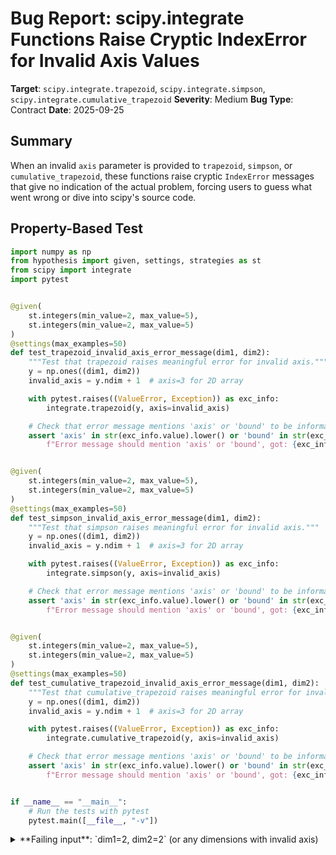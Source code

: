 # Bug Report: scipy.integrate Functions Raise Cryptic IndexError for Invalid Axis Values

**Target**: `scipy.integrate.trapezoid`, `scipy.integrate.simpson`, `scipy.integrate.cumulative_trapezoid`
**Severity**: Medium
**Bug Type**: Contract
**Date**: 2025-09-25

## Summary

When an invalid `axis` parameter is provided to `trapezoid`, `simpson`, or `cumulative_trapezoid`, these functions raise cryptic `IndexError` messages that give no indication of the actual problem, forcing users to guess what went wrong or dive into scipy's source code.

## Property-Based Test

```python
import numpy as np
from hypothesis import given, settings, strategies as st
from scipy import integrate
import pytest


@given(
    st.integers(min_value=2, max_value=5),
    st.integers(min_value=2, max_value=5)
)
@settings(max_examples=50)
def test_trapezoid_invalid_axis_error_message(dim1, dim2):
    """Test that trapezoid raises meaningful error for invalid axis."""
    y = np.ones((dim1, dim2))
    invalid_axis = y.ndim + 1  # axis=3 for 2D array

    with pytest.raises((ValueError, Exception)) as exc_info:
        integrate.trapezoid(y, axis=invalid_axis)

    # Check that error message mentions 'axis' or 'bound' to be informative
    assert 'axis' in str(exc_info.value).lower() or 'bound' in str(exc_info.value).lower(), \
        f"Error message should mention 'axis' or 'bound', got: {exc_info.value}"


@given(
    st.integers(min_value=2, max_value=5),
    st.integers(min_value=2, max_value=5)
)
@settings(max_examples=50)
def test_simpson_invalid_axis_error_message(dim1, dim2):
    """Test that simpson raises meaningful error for invalid axis."""
    y = np.ones((dim1, dim2))
    invalid_axis = y.ndim + 1  # axis=3 for 2D array

    with pytest.raises((ValueError, Exception)) as exc_info:
        integrate.simpson(y, axis=invalid_axis)

    # Check that error message mentions 'axis' or 'bound' to be informative
    assert 'axis' in str(exc_info.value).lower() or 'bound' in str(exc_info.value).lower(), \
        f"Error message should mention 'axis' or 'bound', got: {exc_info.value}"


@given(
    st.integers(min_value=2, max_value=5),
    st.integers(min_value=2, max_value=5)
)
@settings(max_examples=50)
def test_cumulative_trapezoid_invalid_axis_error_message(dim1, dim2):
    """Test that cumulative_trapezoid raises meaningful error for invalid axis."""
    y = np.ones((dim1, dim2))
    invalid_axis = y.ndim + 1  # axis=3 for 2D array

    with pytest.raises((ValueError, Exception)) as exc_info:
        integrate.cumulative_trapezoid(y, axis=invalid_axis)

    # Check that error message mentions 'axis' or 'bound' to be informative
    assert 'axis' in str(exc_info.value).lower() or 'bound' in str(exc_info.value).lower(), \
        f"Error message should mention 'axis' or 'bound', got: {exc_info.value}"


if __name__ == "__main__":
    # Run the tests with pytest
    pytest.main([__file__, "-v"])
```

<details>

<summary>
**Failing input**: `dim1=2, dim2=2` (or any dimensions with invalid axis)
</summary>
```
============================= test session starts ==============================
platform linux -- Python 3.13.2, pytest-8.4.1, pluggy-1.5.0 -- /home/npc/miniconda/bin/python3
cachedir: .pytest_cache
hypothesis profile 'default'
rootdir: /home/npc/pbt/agentic-pbt/worker_/5
plugins: anyio-4.9.0, hypothesis-6.139.1, asyncio-1.2.0, langsmith-0.4.29
asyncio: mode=Mode.STRICT, debug=False, asyncio_default_fixture_loop_scope=None, asyncio_default_test_loop_scope=function
collecting ... collected 3 items

hypo.py::test_trapezoid_invalid_axis_error_message FAILED                [ 33%]
hypo.py::test_simpson_invalid_axis_error_message FAILED                  [ 66%]
hypo.py::test_cumulative_trapezoid_invalid_axis_error_message FAILED     [100%]

=================================== FAILURES ===================================
__________________ test_trapezoid_invalid_axis_error_message ___________________

    @given(
>       st.integers(min_value=2, max_value=5),
                   ^^^
        st.integers(min_value=2, max_value=5)
    )

hypo.py:8:
_ _ _ _ _ _ _ _ _ _ _ _ _ _ _ _ _ _ _ _ _ _ _ _ _ _ _ _ _ _ _ _ _ _ _ _ _ _ _ _

dim1 = 2, dim2 = 2

    @given(
        st.integers(min_value=2, max_value=5),
        st.integers(min_value=2, max_value=5)
    )
    @settings(max_examples=50)
    def test_trapezoid_invalid_axis_error_message(dim1, dim2):
        """Test that trapezoid raises meaningful error for invalid axis."""
        y = np.ones((dim1, dim2))
        invalid_axis = y.ndim + 1  # axis=3 for 2D array

        with pytest.raises((ValueError, Exception)) as exc_info:
            integrate.trapezoid(y, axis=invalid_axis)

        # Check that error message mentions 'axis' or 'bound' to be informative
>       assert 'axis' in str(exc_info.value).lower() or 'bound' in str(exc_info.value).lower(), \
            f"Error message should mention 'axis' or 'bound', got: {exc_info.value}"
E       AssertionError: Error message should mention 'axis' or 'bound', got: list assignment index out of range
E       assert ('axis' in 'list assignment index out of range' or 'bound' in 'list assignment index out of range')
E        +  where 'list assignment index out of range' = <built-in method lower of str object at 0x756449062f60>()
E        +    where <built-in method lower of str object at 0x756449062f60> = 'list assignment index out of range'.lower
E        +      where 'list assignment index out of range' = str(IndexError('list assignment index out of range'))
E        +        where IndexError('list assignment index out of range') = <ExceptionInfo IndexError('list assignment index out of range') tblen=2>.value
E        +  and   'list assignment index out of range' = <built-in method lower of str object at 0x756449062f60>()
E        +    where <built-in method lower of str object at 0x756449062f60> = 'list assignment index out of range'.lower
E        +      where 'list assignment index out of range' = str(IndexError('list assignment index out of range'))
E        +        where IndexError('list assignment index out of range') = <ExceptionInfo IndexError('list assignment index out of range') tblen=2>.value
E       Falsifying example: test_trapezoid_invalid_axis_error_message(
E           dim1=2,  # or any other generated value
E           dim2=2,  # or any other generated value
E       )

hypo.py:21: AssertionError
___________________ test_simpson_invalid_axis_error_message ____________________

    @given(
>       st.integers(min_value=2, max_value=5),
                   ^^^
        st.integers(min_value=2, max_value=5)
    )

hypo.py:26:
_ _ _ _ _ _ _ _ _ _ _ _ _ _ _ _ _ _ _ _ _ _ _ _ _ _ _ _ _ _ _ _ _ _ _ _ _ _ _ _

dim1 = 2, dim2 = 2

    @given(
        st.integers(min_value=2, max_value=5),
        st.integers(min_value=2, max_value=5)
    )
    @settings(max_examples=50)
    def test_simpson_invalid_axis_error_message(dim1, dim2):
        """Test that simpson raises meaningful error for invalid axis."""
        y = np.ones((dim1, dim2))
        invalid_axis = y.ndim + 1  # axis=3 for 2D array

        with pytest.raises((ValueError, Exception)) as exc_info:
            integrate.simpson(y, axis=invalid_axis)

        # Check that error message mentions 'axis' or 'bound' to be informative
>       assert 'axis' in str(exc_info.value).lower() or 'bound' in str(exc_info.value).lower(), \
            f"Error message should mention 'axis' or 'bound', got: {exc_info.value}"
E       AssertionError: Error message should mention 'axis' or 'bound', got: tuple index out of range
E       assert ('axis' in 'tuple index out of range' or 'bound' in 'tuple index out of range')
E        +  where 'tuple index out of range' = <built-in method lower of str object at 0x756448fbb000>()
E        +    where <built-in method lower of str object at 0x756448fbb000> = 'tuple index out of range'.lower
E        +      where 'tuple index out of range' = str(IndexError('tuple index out of range'))
E        +        where IndexError('tuple index out of range') = <ExceptionInfo IndexError('tuple index out of range') tblen=2>.value
E        +  and   'tuple index out of range' = <built-in method lower of str object at 0x756448fbb000>()
E        +    where <built-in method lower of str object at 0x756448fbb000> = 'tuple index out of range'.lower
E        +      where 'tuple index out of range' = str(IndexError('tuple index out of range'))
E        +        where IndexError('tuple index out of range') = <ExceptionInfo IndexError('tuple index out of range') tblen=2>.value
E       Falsifying example: test_simpson_invalid_axis_error_message(
E           dim1=2,  # or any other generated value
E           dim2=2,  # or any other generated value
E       )

hypo.py:39: AssertionError
_____________ test_cumulative_trapezoid_invalid_axis_error_message _____________

    @given(
>       st.integers(min_value=2, max_value=5),
                   ^^^
        st.integers(min_value=2, max_value=5)
    )

hypo.py:44:
_ _ _ _ _ _ _ _ _ _ _ _ _ _ _ _ _ _ _ _ _ _ _ _ _ _ _ _ _ _ _ _ _ _ _ _ _ _ _ _

dim1 = 2, dim2 = 2

    @given(
        st.integers(min_value=2, max_value=5),
        st.integers(min_value=2, max_value=5)
    )
    @settings(max_examples=50)
    def test_cumulative_trapezoid_invalid_axis_error_message(dim1, dim2):
        """Test that cumulative_trapezoid raises meaningful error for invalid axis."""
        y = np.ones((dim1, dim2))
        invalid_axis = y.ndim + 1  # axis=3 for 2D array

        with pytest.raises((ValueError, Exception)) as exc_info:
            integrate.cumulative_trapezoid(y, axis=invalid_axis)

        # Check that error message mentions 'axis' or 'bound' to be informative
>       assert 'axis' in str(exc_info.value).lower() or 'bound' in str(exc_info.value).lower(), \
            f"Error message should mention 'axis' or 'bound', got: {exc_info.value}"
E       AssertionError: Error message should mention 'axis' or 'bound', got: tuple index out of range
E       assert ('axis' in 'tuple index out of range' or 'bound' in 'tuple index out of range')
E        +  where 'tuple index out of range' = <built-in method lower of str object at 0x756448e10210>()
E        +    where <built-in method lower of str object at 0x756448e10210> = 'tuple index out of range'.lower
E        +      where 'tuple index out of range' = str(IndexError('tuple index out of range'))
E        +        where IndexError('tuple index out of range') = <ExceptionInfo IndexError('tuple index out of range') tblen=2>.value
E        +  and   'tuple index out of range' = <built-in method lower of str object at 0x756448e10210>()
E        +    where <built-in method lower of str object at 0x756448e10210> = 'tuple index out of range'.lower
E        +      where 'tuple index out of range' = str(IndexError('tuple index out of range'))
E        +        where IndexError('tuple index out of range') = <ExceptionInfo IndexError('tuple index out of range') tblen=2>.value
E       Falsifying example: test_cumulative_trapezoid_invalid_axis_error_message(
E           dim1=2,  # or any other generated value
E           dim2=2,  # or any other generated value
E       )

hypo.py:57: AssertionError
=============================== warnings summary ===============================
../../../../miniconda/lib/python3.13/site-packages/_pytest/config/__init__.py:1290
  /home/npc/miniconda/lib/python3.13/site-packages/_pytest/config/__init__.py:1290: PytestAssertRewriteWarning: Module already imported so cannot be rewritten; _hypothesis_globals
    self._mark_plugins_for_rewrite(hook, disable_autoload)

../../../../miniconda/lib/python3.13/site-packages/_pytest/config/__init__.py:1290
  /home/npc/miniconda/lib/python3.13/site-packages/_pytest/config/__init__.py:1290: PytestAssertRewriteWarning: Module already imported so cannot be rewritten; hypothesis
    self._mark_plugins_for_rewrite(hook, disable_autoload)

-- Docs: https://docs.pytest.org/en/stable/how-to/capture-warnings.html
=========================== short test summary info ============================
FAILED hypo.py::test_trapezoid_invalid_axis_error_message - AssertionError: E...
FAILED hypo.py::test_simpson_invalid_axis_error_message - AssertionError: Err...
FAILED hypo.py::test_cumulative_trapezoid_invalid_axis_error_message - Assert...
======================== 3 failed, 2 warnings in 0.25s =========================
```
</details>

## Reproducing the Bug

```python
import numpy as np
from scipy import integrate

# Create a simple 2D array
y = np.array([[1, 2, 3],
              [4, 5, 6]])

print("Testing with 2D array shape:", y.shape)
print("Testing with invalid axis=2 (out of bounds for 2D array)")
print()

# Test trapezoid with invalid axis
print("1. Testing integrate.trapezoid(y, axis=2):")
try:
    result = integrate.trapezoid(y, axis=2)
    print(f"Result: {result}")
except Exception as e:
    print(f"Error type: {type(e).__name__}")
    print(f"Error message: {e}")
print()

# Test simpson with invalid axis
print("2. Testing integrate.simpson(y, axis=2):")
try:
    result = integrate.simpson(y, axis=2)
    print(f"Result: {result}")
except Exception as e:
    print(f"Error type: {type(e).__name__}")
    print(f"Error message: {e}")
print()

# Test cumulative_trapezoid with invalid axis
print("3. Testing integrate.cumulative_trapezoid(y, axis=2):")
try:
    result = integrate.cumulative_trapezoid(y, axis=2)
    print(f"Result: {result}")
except Exception as e:
    print(f"Error type: {type(e).__name__}")
    print(f"Error message: {e}")
print()

# For comparison, test cumulative_simpson which handles this correctly
print("4. Testing integrate.cumulative_simpson(y, axis=2) for comparison:")
try:
    result = integrate.cumulative_simpson(y, axis=2)
    print(f"Result: {result}")
except Exception as e:
    print(f"Error type: {type(e).__name__}")
    print(f"Error message: {e}")
print()

# For comparison, test numpy.sum which also handles this correctly
print("5. Testing numpy.sum(y, axis=2) for comparison:")
try:
    result = np.sum(y, axis=2)
    print(f"Result: {result}")
except Exception as e:
    print(f"Error type: {type(e).__name__}")
    print(f"Error message: {e}")
```

<details>

<summary>
Output showing cryptic errors for the first three functions and clear errors for comparison functions
</summary>
```
Testing with 2D array shape: (2, 3)
Testing with invalid axis=2 (out of bounds for 2D array)

1. Testing integrate.trapezoid(y, axis=2):
Error type: IndexError
Error message: list assignment index out of range

2. Testing integrate.simpson(y, axis=2):
Error type: IndexError
Error message: tuple index out of range

3. Testing integrate.cumulative_trapezoid(y, axis=2):
Error type: IndexError
Error message: tuple index out of range

4. Testing integrate.cumulative_simpson(y, axis=2) for comparison:
Error type: ValueError
Error message: `axis=2` is not valid for `y` with `y.ndim=2`.

5. Testing numpy.sum(y, axis=2) for comparison:
Error type: AxisError
Error message: axis 2 is out of bounds for array of dimension 2
```
</details>

## Why This Is A Bug

This violates the principle of clear error communication in library design. When users provide an invalid axis parameter, they receive cryptic IndexError messages like "list assignment index out of range" or "tuple index out of range" that provide no indication that the axis parameter is the problem. This forces users to either:

1. Guess what went wrong based on the cryptic message
2. Dive into scipy's source code to understand where the error occurs
3. Use trial and error to figure out what parameter caused the issue

The bug is particularly egregious because:
- **Inconsistency within the same module**: `cumulative_simpson` in the same scipy.integrate module already handles this correctly with a clear error message
- **Documentation doesn't specify error behavior**: None of the functions document what errors should be raised for invalid axis values
- **Standard practice violation**: NumPy raises clear `AxisError` messages, establishing user expectations
- **The errors occur at different internal points**: Each function fails at a different line when trying to use the invalid axis value directly

## Relevant Context

The issue stems from these functions not validating the axis parameter before using it:

- In `trapezoid` (line 131): `slice1[axis] = slice(1, None)` - directly indexes a list with invalid axis
- In `simpson` (line 445): `N = y.shape[axis]` - directly indexes shape tuple with invalid axis
- In `cumulative_trapezoid` (line 303): `if y.shape[axis] == 0:` - directly indexes shape tuple with invalid axis

Meanwhile, `cumulative_simpson` (lines 738-744) properly handles this by catching the numpy AxisError and re-raising with a clear message.

Relevant scipy documentation: https://docs.scipy.org/doc/scipy/reference/generated/scipy.integrate.trapezoid.html

## Proposed Fix

```diff
--- a/scipy/integrate/_quadrature.py
+++ b/scipy/integrate/_quadrature.py
@@ -125,6 +125,10 @@ def trapezoid(y, x=None, dx=1.0, axis=-1):
     # cf. https://github.com/scipy/scipy/pull/21524#issuecomment-2354105942
     result_dtype = xp_result_type(y, force_floating=True, xp=xp)
     nd = y.ndim
+    if axis >= nd or axis < -nd:
+        raise ValueError(
+            f"`axis={axis}` is not valid for `y` with `y.ndim={nd}`."
+        )
     slice1 = [slice(None)]*nd
     slice2 = [slice(None)]*nd
     slice1[axis] = slice(1, None)
@@ -300,6 +304,10 @@ def cumulative_trapezoid(y, x=None, dx=1.0, axis=-1, initial=None):

     """
     y = np.asarray(y)
+    if axis >= y.ndim or axis < -y.ndim:
+        raise ValueError(
+            f"`axis={axis}` is not valid for `y` with `y.ndim={y.ndim}`."
+        )
     if y.shape[axis] == 0:
         raise ValueError("At least one point is required along `axis`.")
     if x is None:
@@ -442,6 +450,10 @@ def simpson(y, x=None, *, dx=1.0, axis=-1):
     """
     y = np.asarray(y)
     nd = len(y.shape)
+    if axis >= nd or axis < -nd:
+        raise ValueError(
+            f"`axis={axis}` is not valid for `y` with `y.ndim={nd}`."
+        )
     N = y.shape[axis]
     last_dx = dx
     returnshape = 0
```
